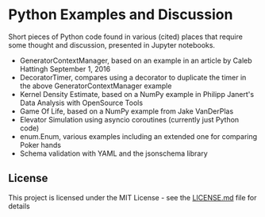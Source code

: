 # Python Examples and Discussion

Short pieces of Python code found in various (cited) places that require some thought and discussion, presented in Jupyter notebooks.


* GeneratorContextManager, based on an example in an article by Caleb Hattingh September 1, 2016
* DecoratorTimer, compares using a decorator to duplicate the timer in the above GeneratorContextManager example
* Kernel Density Estimate, based on a NumPy example in Philipp Janert's Data Analysis with OpenSource Tools
* Game Of Life, based on a NumPy example from Jake VanDerPlas 
* Elevator Simulation using asyncio coroutines (currently just Python code)
* enum.Enum, various examples including an extended one for comparing Poker hands
* Schema validation with YAML and the jsonschema library

## License

This project is licensed under the MIT License - see the [LICENSE.md](LICENSE.md) file for details


